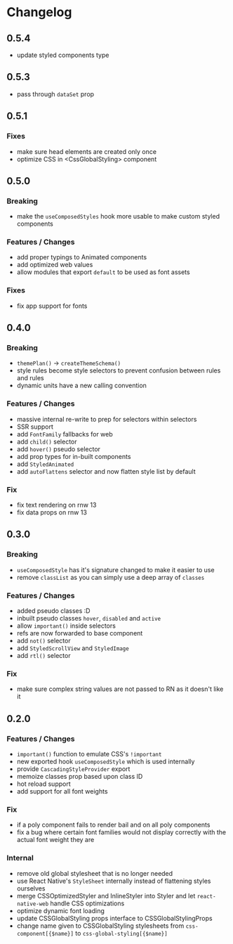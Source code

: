# Changelog

## 0.5.4

- update styled components type

## 0.5.3

- pass through `dataSet` prop

## 0.5.1

### Fixes

- make sure head elements are created only once
- optimize CSS in \<CssGlobalStyling> component

## 0.5.0

### Breaking

- make the `useComposedStyles` hook more usable to make custom styled components

### Features / Changes

- add proper typings to Animated components
- add optimized web values
- allow modules that export `default` to be used as font assets

### Fixes

- fix app support for fonts

## 0.4.0

### Breaking

- `themePlan()` -> `createThemeSchema()`
- style rules become style selectors to prevent confusion between rules and rules
- dynamic units have a new calling convention

### Features / Changes

- massive internal re-write to prep for selectors within selectors
- SSR support
- add `FontFamily` fallbacks for web
- add `child()` selector
- add `hover()` pseudo selector
- add prop types for in-built components
- add `StyledAnimated`
- add `autoFlattens` selector and now flatten style list by default

### Fix

- fix text rendering on rnw 13
- fix data props on rnw 13

## 0.3.0

### Breaking

- `useComposedStyle` has it's signature changed to make it easier to use
- remove `classList` as you can simply use a deep array of `classes`

### Features / Changes

- added pseudo classes :D
- inbuilt pseudo classes `hover`, `disabled` and `active`
- allow `important()` inside selectors
- refs are now forwarded to base component
- add `not()` selector
- add `StyledScrollView` and `StyledImage`
- add `rtl()` selector

### Fix

- make sure complex string values are not passed to RN as it doesn't like it

## 0.2.0

### Features / Changes

- `important()` function to emulate CSS's `!important`
- new exported hook `useComposedStyle` which is used internally
- provide `CascadingStyleProvider` export
- memoize classes prop based upon class ID
- hot reload support
- add support for all font weights

### Fix

- if a poly component fails to render bail and on all poly components
- fix a bug where certain font families would not display correctly with the actual font weight they are

### Internal

- remove old global stylesheet that is no longer needed
- use React Native's `StyleSheet` internally instead of flattening styles ourselves
- merge CSSOptimizedStyler and InlineStyler into Styler and let `react-native-web` handle CSS optimizations
- optimize dynamic font loading
- update CSSGlobalStyling props interface to CSSGlobalStylingProps
- change name given to CSSGlobalStyling stylesheets from `css-component[{$name}]` to `css-global-styling[{$name}]`
